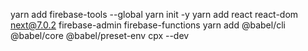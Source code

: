 yarn add firebase-tools --global
yarn init -y
yarn add react react-dom next@7.0.2 firebase-admin firebase-functions
yarn add @babel/cli @babel/core @babel/preset-env cpx --dev
